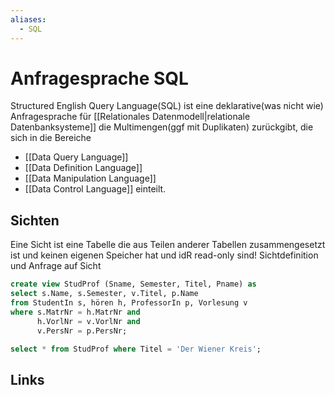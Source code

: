```yaml
---
aliases:
  - SQL
---
```

# Anfragesprache SQL 
Structured English Query Language(SQL) ist eine deklarative(was nicht wie) Anfragesprache für [[Relationales Datenmodell|relationale Datenbanksysteme]] die Multimengen(ggf mit Duplikaten) zurückgibt, die sich in die Bereiche
- [[Data Query Language]]
- [[Data Definition Language]]
- [[Data Manipulation Language]]
- [[Data Control Language]]
einteilt.
## Sichten
Eine Sicht ist eine Tabelle die aus Teilen anderer Tabellen zusammengesetzt ist und keinen eigenen Speicher hat und idR read-only sind!
Sichtdefinition und Anfrage auf Sicht
```sql
create view StudProf (Sname, Semester, Titel, Pname) as
select s.Name, s.Semester, v.Titel, p.Name
from StudentIn s, hören h, ProfessorIn p, Vorlesung v
where s.MatrNr = h.MatrNr and
      h.VorlNr = v.VorlNr and
      v.PersNr = p.PersNr;

select * from StudProf where Titel = 'Der Wiener Kreis';
```
## Links